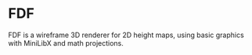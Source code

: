# FDF
FDF is a wireframe 3D renderer for 2D height maps, using basic graphics with MiniLibX and math projections.

